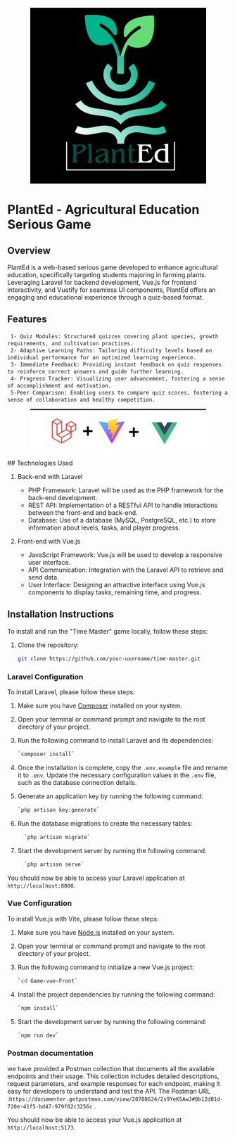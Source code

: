 <p  align="center"><a  href="#"  target="_blank"><img  src="/6.png"  width="400"  alt="Laravel Logo"></a></p>

# PlantEd - Agricultural Education Serious Game


## Overview

PlantEd is a web-based serious game developed to enhance agricultural education, specifically targeting students majoring in farming plants. Leveraging Laravel for backend development, Vue.js for frontend interactivity, and Vuetify for seamless UI components, PlantEd offers an engaging and educational experience through a quiz-based format.
## Features

     1- Quiz Modules: Structured quizzes covering plant species, growth requirements, and cultivation practices.
     2- Adaptive Learning Paths: Tailoring difficulty levels based on individual performance for an optimized learning experience.
     3- Immediate Feedback: Providing instant feedback on quiz responses to reinforce correct answers and guide further learning.
     4- Progress Tracker: Visualizing user advancement, fostering a sense of accomplishment and motivation.
     5-Peer Comparison: Enabling users to compare quiz scores, fostering a sense of collaboration and healthy competition.
<p  align="center"><a  href="#"  target="_blank"><img  src="/readmeimg.jpg"  width="400"  alt="Laravel Logo"></a></p>
## Technologies Used

1. Back-end with Laravel
   - PHP Framework: Laravel will be used as the PHP framework for the back-end development.
   - REST API: Implementation of a RESTful API to handle interactions between the front-end and back-end.
   - Database: Use of a database (MySQL, PostgreSQL, etc.) to store information about levels, tasks, and player progress.

2. Front-end with Vue.js
   - JavaScript Framework: Vue.js will be used to develop a responsive user interface.
   - API Communication: Integration with the Laravel API to retrieve and send data.
   - User Interface: Designing an attractive interface using Vue.js components to display tasks, remaining time, and progress.
##  Installation Instructions

To install and run the "Time Master" game locally, follow these steps:


1. Clone the repository:

   ```bash
   git clone https://github.com/your-username/time-master.git
 ### Laravel Configuration

To install Laravel, please follow these steps:

1.  Make sure you have  [Composer](https://getcomposer.org/)  installed on your system.

2.  Open your terminal or command prompt and navigate to the root directory of your project.

3.  Run the following command to install Laravel and its dependencies:
    ```bash
    `composer install`
4.  Once the installation is complete, copy the  `.env.example`  file and rename it to  `.env`. Update the necessary configuration values in the  `.env`  file, such as the database connection details.
5.  Generate an application key by running the following command:
	```bash
    `php artisan key:generate`
 6.  Run the database migrations to create the necessary tables:
	  ```bash
	    `php artisan migrate`
6. Start the development server by running the following command:
	  ```bash
	    `php artisan serve`
 You should now be able to access your Laravel application at  `http://localhost:8000`.
  ### Vue Configuration
  To install Vue.js with Vite, please follow these steps:

1.  Make sure you have  [Node.js](https://nodejs.org/)  installed on your system.

2.  Open your terminal or command prompt and navigate to the root directory of your project.

3.  Run the following command to initialize a new Vue.js project: 
	 ```bash
	`cd Game-vue-Front`
 4.  Install the project dependencies by running the following command:
	 ```bash
	 `npm install` 
5.  Start the development server by running the following command:
     ```bash
	 `npm run dev`

### Postman documentation 
we have provided a Postman collection that documents all the available endpoints and their usage. This collection includes detailed descriptions, request parameters, and example responses for each endpoint, making it easy for developers to understand and test the API.
The Postman URL :`https://documenter.getpostman.com/view/20708624/2s9YeK5AwJ#0b12d01d-720e-41f5-bd47-979f02c3256c` .



You should now be able to access your Vue.js application at  `http://localhost:5173`.


	
 
				
				


